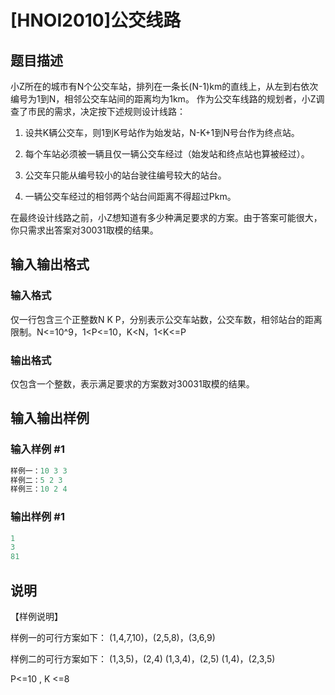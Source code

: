 # [HNOI2010]公交线路

## 题目描述

小Z所在的城市有N个公交车站，排列在一条长(N-1)km的直线上，从左到右依次编号为1到N，相邻公交车站间的距离均为1km。 作为公交车线路的规划者，小Z调查了市民的需求，决定按下述规则设计线路：

1. 设共K辆公交车，则1到K号站作为始发站，N-K+1到N号台作为终点站。

2. 每个车站必须被一辆且仅一辆公交车经过（始发站和终点站也算被经过）。

3. 公交车只能从编号较小的站台驶往编号较大的站台。

4. 一辆公交车经过的相邻两个站台间距离不得超过Pkm。

在最终设计线路之前，小Z想知道有多少种满足要求的方案。由于答案可能很大，你只需求出答案对30031取模的结果。

## 输入输出格式

### 输入格式

仅一行包含三个正整数N K P，分别表示公交车站数，公交车数，相邻站台的距离限制。N<=10^9，1<P<=10，K<N，1<K<=P 

### 输出格式

仅包含一个整数，表示满足要求的方案数对30031取模的结果。

## 输入输出样例

### 输入样例 #1

```cpp
样例一：10 3 3
样例二：5 2 3
样例三：10 2 4
```


### 输出样例 #1

```cpp
1
3
81
```


## 说明

【样例说明】

样例一的可行方案如下： (1,4,7,10)，(2,5,8)，(3,6,9)

样例二的可行方案如下： (1,3,5)，(2,4) (1,3,4)，(2,5) (1,4)，(2,3,5)

P<=10 , K <=8

